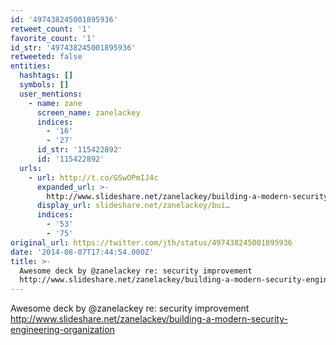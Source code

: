 ```yaml
---
id: '497438245001895936'
retweet_count: '1'
favorite_count: '1'
id_str: '497438245001895936'
retweeted: false
entities:
  hashtags: []
  symbols: []
  user_mentions:
    - name: zane
      screen_name: zanelackey
      indices:
        - '16'
        - '27'
      id_str: '115422892'
      id: '115422892'
  urls:
    - url: http://t.co/GSwOPmIJ4c
      expanded_url: >-
        http://www.slideshare.net/zanelackey/building-a-modern-security-engineering-organization
      display_url: slideshare.net/zanelackey/bui…
      indices:
        - '53'
        - '75'
original_url: https://twitter.com/jth/status/497438245001895936
date: '2014-08-07T17:44:54.000Z'
title: >-
  Awesome deck by @zanelackey re: security improvement
  http://www.slideshare.net/zanelackey/building-a-modern-security-engineering-organization
---
```


Awesome deck by @zanelackey re: security improvement http://www.slideshare.net/zanelackey/building-a-modern-security-engineering-organization